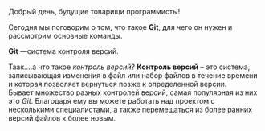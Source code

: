 Добрый день, будущие товарищи программисты! 

Сегодня мы поговорим о том, что такое **Git**, для чего он нужен и рассмотрим основные команды. 

**Git** —система контроля версий. 

Таак….а что такое *контроль версий*? 
**Контроль версий** – это система, записывающая изменения в файл или набор файлов в течение времени   и которая позволяет вернуться позже к определенной версии.  
Бывает множество разных контролей версий, самая популярная из них это *Git*. Благодаря ему вы можете работать над проектом с несколькими специалистами, а также перемещаться из более ранних версий файлов к более новым. 
